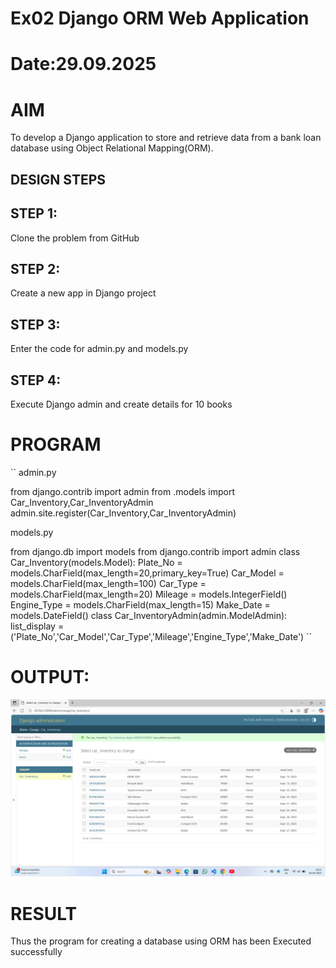 # Ex02 Django ORM Web Application
# Date:29.09.2025
# AIM
To develop a Django application to store and retrieve data from a bank loan database using Object Relational Mapping(ORM).


## DESIGN STEPS
## STEP 1:
Clone the problem from GitHub

## STEP 2:
Create a new app in Django project

## STEP 3:
Enter the code for admin.py and models.py

## STEP 4:
Execute Django admin and create details for 10 books

# PROGRAM
``
admin.py

from django.contrib import admin
from .models import Car_Inventory,Car_InventoryAdmin
admin.site.register(Car_Inventory,Car_InventoryAdmin)

models.py

from django.db import models
from django.contrib import admin
class Car_Inventory(models.Model):
    Plate_No = models.CharField(max_length=20,primary_key=True)
    Car_Model = models.CharField(max_length=100)
    Car_Type = models.CharField(max_length=20)
    Mileage = models.IntegerField()
    Engine_Type = models.CharField(max_length=15)
    Make_Date = models.DateField()
class Car_InventoryAdmin(admin.ModelAdmin):
    list_display = ('Plate_No','Car_Model','Car_Type','Mileage','Engine_Type','Make_Date')
    ``
# OUTPUT:

![alt text](<Screenshot (14).png>)

# RESULT

Thus the program for creating a database using ORM has been Executed successfully

   
